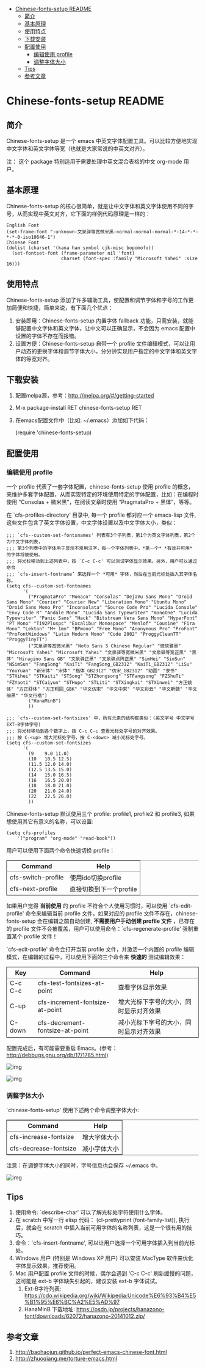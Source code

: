 - [Chinese-fonts-setup README](#chinese-fonts-setup-readme)
  - [简介](#简介)
  - [基本原理](#基本原理)
  - [使用特点](#使用特点)
  - [下载安装](#下载安装)
  - [配置使用](#配置使用)
    - [编辑使用 profile](#编辑使用-profile)
    - [调整字体大小](#调整字体大小)
  - [Tips](#tips)
  - [参考文章](#参考文章)

# Chinese-fonts-setup README<a id="orgheadline10"></a>

## 简介<a id="orgheadline1"></a>

Chinese-fonts-setup 是一个 emacs 中英文字体配置工具。可以比较方便地实现中文字体和英文字体等宽（也就是大家常说的中英文对齐）。

注： 这个 package 特别适用于需要处理中英文混合表格的中文 org-mode 用户。

## 基本原理<a id="orgheadline2"></a>

Chinese-fonts-setup 的核心很简单，就是让中文字体和英文字体使用不同的字号，从而实现中英文对齐，它下面的样例代码原理是一样的：

    English Font
    (set-frame-font "-unknown-文泉驿等宽微米黑-normal-normal-normal-*-14-*-*-*-*-0-iso10646-1")
    Chinese Font
    (dolist (charset '(kana han symbol cjk-misc bopomofo))
      (set-fontset-font (frame-parameter nil 'font)
                        charset (font-spec :family "Microsoft Yahei" :size 16)))

## 使用特点<a id="orgheadline3"></a>

Chinese-fonts-setup 添加了许多辅助工具，使配置和调节字体和字号的工作更加简便和快捷，简单来说，有下面几个优点：

1.  安装即用：Chinese-fonts-setup 内置字体 fallback 功能，只需安装，就能够配置中文字体和英文字体，让中文可以正确显示，不会因为 emacs 配置中设置的字体不存在而报错。
2.  设置方便：Chinese-fonts-setup 自带一个 profile 文件编辑模式，可以让用户动态的更换字体和调节字体大小，分分钟实现用户指定的中文字体和英文字体的等宽对齐。

## 下载安装<a id="orgheadline4"></a>

1.  配置melpa源，参考：<http://melpa.org/#/getting-started>
2.  M-x package-install RET chinese-fonts-setup RET
3.  在emacs配置文件中（比如: ~/.emacs）添加如下代码：

    (require 'chinese-fonts-setup)

## 配置使用<a id="orgheadline7"></a>

### 编辑使用 profile<a id="orgheadline5"></a>

一个 profile 代表了一套字体配置，chinese-fonts-setup 使用 profile 的概念，来维护多套字体配置，从而实现特定的环境使用特定的字体配置，比如：在编程时使用 “Consolas + 微米黑”，在阅读文章时使用 “PragmataPro + 黑体”，等等。

在 \`cfs-profiles-directory' 目录中, 每一个 profile 都对应一个 emacs-lisp 文件,
这些文件包含了英文字体设置，中文字体设置以及中文字体大小，类似：

    ;;; `cfs--custom-set-fontsnames' 列表有3个子列表，第1个为英文字体列表，第2个为中文字体列表，
    ;;; 第3个列表中的字体用于显示不常用汉字，每一个字体列表中，*第一个* *有效并可用* 的字体将被使用。
    ;;; 将光标移动到上述列表中，按 `C-c C-c' 可以测试字体显示效果。另外，用户可以通过命令
    ;;; `cfs-insert-fontname’ 来选择一个 *可用* 字体，然后在当前光标处插入其字体名称。
    (setq cfs--custom-set-fontnames
          '(
            ("PragmataPro" "Monaco" "Consolas" "DejaVu Sans Mono" "Droid Sans Mono" "Courier" "Courier New" "Liberation Mono" "Ubuntu Mono" "Droid Sans Mono Pro" "Inconsolata" "Source Code Pro" "Lucida Console" "Envy Code R" "Andale Mono" "Lucida Sans Typewriter" "monoOne" "Lucida Typewriter" "Panic Sans" "Hack" "Bitstream Vera Sans Mono" "HyperFont" "PT Mono" "Ti92Pluspc" "Excalibur Monospace" "Menlof" "Cousine" "Fira Mono" "Lekton" "M+ 1mn" "BPmono" "Free Mono" "Anonymous Pro" "ProFont" "ProFontWindows" "Latin Modern Mono" "Code 2002" "ProggyCleanTT" "ProggyTinyTT")
            ("文泉驿等宽微米黑" "Noto Sans S Chinese Regular" "微软雅黑" "Microsoft Yahei" "Microsoft_Yahei" "文泉驿等宽微米黑" "文泉驿等宽正黑" "黑体" "Hiragino Sans GB" "文泉驿正黑" "文泉驿点阵正黑" "SimHei" "SimSun" "NSimSun" "FangSong" "KaiTi" "FangSong_GB2312" "KaiTi_GB2312" "LiSu" "YouYuan" "新宋体" "宋体" "楷体_GB2312" "仿宋_GB2312" "幼圆" "隶书" "STXihei" "STKaiti" "STSong" "STZhongsong" "STFangsong" "FZShuTi" "FZYaoti" "STCaiyun" "STHupo" "STLiti" "STXingkai" "STXinwei" "方正姚体" "方正舒体" "方正粗圆_GBK" "华文仿宋" "华文中宋" "华文彩云" "华文新魏" "华文细黑" "华文行楷")
            ("HanaMinB")
            ))

    ;;; `cfs--custom-set-fontsizes' 中，所有元素的结构都类似：(英文字号 中文字号 EXT-B字体字号)
    ;;; 将光标移动到各个数字上，按 C-c C-c 查看光标处字号的对齐效果。
    ;;; 按 C-<up> 增大光标处字号，按 C-<down> 减小光标处字号。
    (setq cfs--custom-set-fontsizes
          '(
            (9    9.0 11.0)
            (10   10.5 12.5)
            (11.5 12.0 14.0)
            (12.5 13.5 15.0)
            (14   15.0 16.5)
            (16   16.5 20.0)
            (18   18.0 21.0)
            (20   21.0 24.0)
            (22   22.5 26.0)
            ))

Chinese-fonts-setup 默认使用三个 profile: profile1, profile2 和 profile3,
如果想使用其它有意义的名称，可以设置:

    (setq cfs-profiles
        '("program" "org-mode" "read-book"))

用户可以使用下面两个命令快速切换 profile：

<table border="2" cellspacing="0" cellpadding="6" rules="groups" frame="hsides">


<colgroup>
<col  class="org-left" />

<col  class="org-left" />
</colgroup>
<thead>
<tr>
<th scope="col" class="org-left">Command</th>
<th scope="col" class="org-left">Help</th>
</tr>
</thead>

<tbody>
<tr>
<td class="org-left">cfs-switch-profile</td>
<td class="org-left">使用ido切换profile</td>
</tr>


<tr>
<td class="org-left">cfs-next-profile</td>
<td class="org-left">直接切换到下一个profile</td>
</tr>
</tbody>
</table>

如果用户觉得 **当前使用** 的 profile 不符合个人使用习惯时，可以使用 \`cfs-edit-profile'
命令来编辑当前 profile 文件，如果对应的 profile 文件不存在，chinese-fonts-setup
会在编辑之前自动创建, **不需要用户手动创建 profile 文件** ，已存在的 profile 文件不会被覆盖，用户可以使用命令：\`cfs-regenerate-profile' 强制重置某个 profile 文件！

\`cfs-edit-profile' 命令会打开当前 profile 文件，并激活一个内置的 profile 编辑模式，在编辑的过程中，可以使用下面的三个命令来 **快速的** 测试编辑效果：

<table border="2" cellspacing="0" cellpadding="6" rules="groups" frame="hsides">


<colgroup>
<col  class="org-left" />

<col  class="org-left" />

<col  class="org-left" />
</colgroup>
<thead>
<tr>
<th scope="col" class="org-left">Key</th>
<th scope="col" class="org-left">Command</th>
<th scope="col" class="org-left">Help</th>
</tr>
</thead>

<tbody>
<tr>
<td class="org-left">C-c C-c</td>
<td class="org-left">cfs-test-fontsizes-at-point</td>
<td class="org-left">查看字体显示效果</td>
</tr>


<tr>
<td class="org-left">C-up</td>
<td class="org-left">cfs-increment-fontsize-at-point</td>
<td class="org-left">增大光标下字号的大小，同时显示对齐效果</td>
</tr>


<tr>
<td class="org-left">C-down</td>
<td class="org-left">cfs-decrement-fontsize-at-point</td>
<td class="org-left">减小光标下字号的大小，同时显示对齐效果</td>
</tr>
</tbody>
</table>

配置完成后，有可能需要重启 Emacs。(参考：<http://debbugs.gnu.org/db/17/1785.html>)

![img](./snapshots/cfs-edit-fontnames.gif)

![img](./snapshots/cfs-edit-fontsizes.gif)

### 调整字体大小<a id="orgheadline6"></a>

\`chinese-fonts-setup' 使用下述两个命令调整字体大小:

<table border="2" cellspacing="0" cellpadding="6" rules="groups" frame="hsides">


<colgroup>
<col  class="org-left" />

<col  class="org-left" />
</colgroup>
<thead>
<tr>
<th scope="col" class="org-left">Command</th>
<th scope="col" class="org-left">Help</th>
</tr>
</thead>

<tbody>
<tr>
<td class="org-left">cfs-increase-fontsize</td>
<td class="org-left">增大字体大小</td>
</tr>


<tr>
<td class="org-left">cfs-decrease-fontsize</td>
<td class="org-left">减小字体大小</td>
</tr>
</tbody>
</table>

注意：在调整字体大小的同时，字号信息也会保存 ~/.emacs 中。

![img](./snapshots/cfs-increase-and-decrease-fontsize.gif)

## Tips<a id="orgheadline8"></a>

1.  使用命令: \`describe-char' 可以了解光标处字符使用什么字体。
2.  在 scratch 中写一行 elisp 代码： (cl-prettyprint (font-family-list)),
    执行后，就会在 scratch 中插入当前可用字体的名称列表，这是一个很有用的技巧。
3.  命令：\`cfs-insert-fontname', 可以让用户选择一个可用字体插入到当前光标处。
4.  Windows 用户 (特别是 Windows XP 用户) 可以安装 MacType 软件来优化字体显示效果，推荐使用。
5.  Mac 用户配置 profile 文件的时候，偶尔会遇到 'C-c C-c' 刷新缓慢的问题，这可能是 ext-b 字体缺失引起的，建议安装 ext-b 字体试试。
    1.  Ext-B字符列表: <https://cdo.wikipedia.org/wiki/Wikipedia:Unicode%E6%93%B4%E5%B1%95%E6%BC%A2%E5%AD%97>
    2.  HanaMinB 下载地址: <https://osdn.jp/projects/hanazono-font/downloads/62072/hanazono-20141012.zip/>

## 参考文章<a id="orgheadline9"></a>

1.  <http://baohaojun.github.io/perfect-emacs-chinese-font.html>
2.  <http://zhuoqiang.me/torture-emacs.html>
